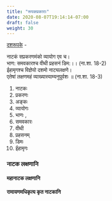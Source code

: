```yaml
---
title: "रूपकप्रकाराः"
date: 2020-08-07T19:14:14-07:00
draft: false
weight: 30
---
```



[दशरूपके](https://hi.wikipedia.org/wiki/%E0%A4%A6%E0%A4%B6%E0%A4%B0%E0%A5%82%E0%A4%AA) - 



<div class="shloka">

नाटकं सप्रकरणमंको व्यायोग एव च। <br/>
भाण: समवकारश्च वीथी प्रहसनं डिम:।। (ना.शा. 18-2) <br/>
ईहामृगश्च विज्ञेयो दशमो नाट्यलक्षणे। <br/>
एतेषां लक्षणमहं व्याख्यास्याम्यनुपूर्वशः ॥ (ना.शा. 18-3)

</div>

<div class="tatparya">

1. नाटकः 
2. प्रकरणः 
3. अङ्कः
4. व्यायोगः  
5. भाणः ,
6. समवकारः  
7. वीथी
8. प्रहसनम्  
9. डिमः  
10. ईहामृगः
</div>

### नाटक लक्षणानि 

#### महानाटक लक्षणानि 

#### रामायणमधिकृत्य कृत नाटकानि 
